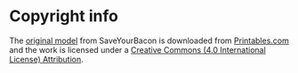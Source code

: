 # Copyright info

The [original model](<Geekworm X1001 RPi 5 Case - Top.stl>) from SaveYourBacon is
downloaded from
[Printables.com](https://www.printables.com/model/748861-geekworm-x1001-raspberry-pi-5-case)
and the work is licensed under a [Creative Commons (4.0 International
License) Attribution](http://creativecommons.org/licenses/by/4.0/).
